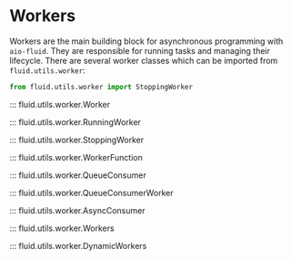 # Workers

Workers are the main building block for asynchronous programming with `aio-fluid`. They are responsible for running tasks and managing their lifecycle.
There are several worker classes which can be imported from `fluid.utils.worker`:

```python
from fluid.utils.worker import StoppingWorker
```

::: fluid.utils.worker.Worker

::: fluid.utils.worker.RunningWorker

::: fluid.utils.worker.StoppingWorker

::: fluid.utils.worker.WorkerFunction

::: fluid.utils.worker.QueueConsumer

::: fluid.utils.worker.QueueConsumerWorker

::: fluid.utils.worker.AsyncConsumer

::: fluid.utils.worker.Workers

::: fluid.utils.worker.DynamicWorkers
